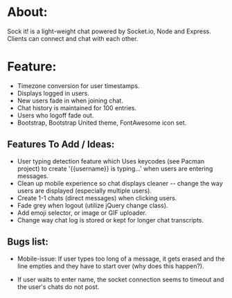 # About:
Sock it! is a light-weight chat powered by Socket.io, Node and Express. Clients can connect and chat with each other.

# Feature:
- Timezone conversion for user timestamps.
- Displays logged in users.
- New users fade in when joining chat.
- Chat history is maintained for 100 entries.
- Users who logoff fade out.
- Bootstrap, Bootstrap United theme, FontAwesome icon set.

## Features To Add / Ideas:

- User typing detection feature which Uses keycodes (see Pacman project) to create '{{username}} is typing...' when users are entering messages.
- Clean up mobile experience so chat displays cleaner -- change the way users are displayed (especially multiple users).
- Create 1-1 chats (direct messages) when clicking users.
- Fade grey when logout (utilize jQuery change class).
- Add emoji selector, or image or GIF uploader.
- Change way chat log is stored or kept for longer chat transcripts.

## Bugs list:

- Mobile-issue: If user types too long of a message, it gets erased and the line empties and they have to start over (why does this happen?).

- If user waits to enter name, the socket connection seems to timeout and the user's chats do not post.
